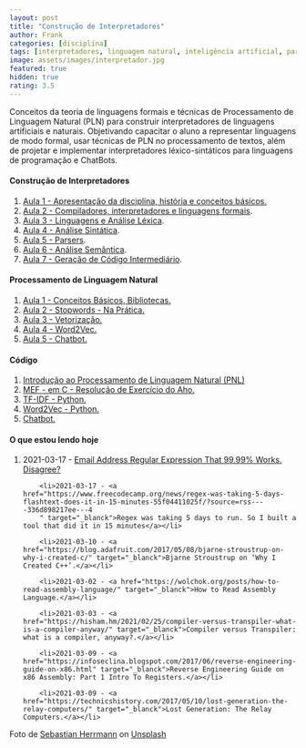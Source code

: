 ```yaml
---
layout: post
title: "Construção de Interpretadores"
author: Frank
categories: [disciplina]
tags: [interpretadores, linguagem natural, inteligência artificial, parsers]
image: assets/images/interpretador.jpg
featured: true
hidden: true
rating: 3.5
---
```


Conceitos da teoria de linguagens formais e técnicas de Processamento de Linguagem Natural (PLN) para construir interpretadores de linguagens artificiais e naturais. Objetivando capacitar o aluno a representar linguagens de modo formal, usar técnicas de PLN no processamento de textos, além de projetar e implementar interpretadores léxico-sintáticos para linguagens de programação e ChatBots.

<h4>Construção de Interpretadores</h4>
 
 <ol>
 <li><a href="https://frankalcantara.com/Aulas/Interpretadores/out/Aula1.html#/" target="_blanck">Aula 1 - Apresentação da disciplina, história e conceitos básicos.</a></li>
  
 <li><a href="https://frankalcantara.com/Aulas/Interpretadores/out/Aula2.html#/" target="_blanck">Aula 2 - Compiladores, interpretadores e linguagens formais</a>.</li>

<li><a href="https://frankalcantara.com/Aulas/Interpretadores/out/Aula3.html#/" target="_blanck">Aula 3 - Linguagens e Análise Léxica</a>.</li>

<li><a href="https://frankalcantara.com/Aulas/Interpretadores/out/Aula4.html#/" target="_blanck">Aula 4 - Análise Sintática</a>.</li> 
<li><a href="https://frankalcantara.com/Aulas/Interpretadores/out/Aula5.html#/" target="_blanck">Aula 5 - Parsers</a>.</li> 
<li><a href="https://frankalcantara.com/Aulas/Interpretadores/out/Aula7.html#/" target="_blanck">Aula 6 - Análise Semântica</a>.</li> 
<li><a href="https://frankalcantara.com/Aulas/Interpretadores/out/Aula8.html#/" target="_blanck">Aula 7 - Geração de Código Intermediário</a>.</li> 
 
 </ol>

<h4>Processamento de Linguagem Natural</h4>

<ol>
<li><a href="https://frankalcantara.com/Aulas/Nlp/out/Aula1.html#/" target="_blank">Aula 1 - Conceitos Básicos, Bibliotecas.</a></li>

<li><a href="https://frankalcantara.com/Aulas/Nlp/out/Aula2.html#/" target="_blank">Aula 2 - Stopwords - Na Prática.</a></li>

<li><a href="https://frankalcantara.com/Aulas/Nlp/out/Aula3.html#/" target="_blank">Aula 3 - Vetorização.</a></li>

<li><a href="https://frankalcantara.com/Aulas/Nlp/out/Aula4.html#/" target="_blank">Aula 4 - Word2Vec.</a></li>

<li><a href="https://frankalcantara.com/Aulas/Nlp/out/Aula5.html#/" target="_blank">Aula 5 - Chatbot.</a></li>
        
</ol>

<h4>Código</h4>
<ol>
<li><a href="https://colab.research.google.com/drive/1E0XYyhNYAppdIkQ1cKHwClHGBKaB88bf" target="_blank">Introdução ao Processamento de Linguagem Natural (PNL) </a></li>

<li><a href="https://github.com/frankalcantara/Aulas/blob/master/Interpretadores/code/operadoresAho.cpp" target="_blank">MEF - em C - Resolução de Exercício do Aho.</a></li>

<li><a href="https://colab.research.google.com/drive/1v5gBCUEnXY-qOVp8a48PBVr1tHveuQOY" target="_blank">TF-IDF - Python.</a></li>

<li><a href="https://colab.research.google.com/drive/1PyfwCcXXqwOIcnIwWssZDPydkrMmY1Cs" target="_blank">Word2Vec - Python.</a></li>

<li><a href="https://colab.research.google.com/drive/1BN-EqfuBzv8dTWyO6uIGyO6lTzTwru4I" target="_blank"> Chatbot.</a></li>
</ol>

<h4>O que estou lendo hoje</h4>
<ol>
        <li>2021-03-17 - <a href="https://emailregex.com/" target="_blanck">Email Address Regular Expression That 99.99% Works. Disagree?</a></li>
        
        <li>2021-03-17 - <a href="https://www.freecodecamp.org/news/regex-was-taking-5-days-flashtext-does-it-in-15-minutes-55f04411025f/?source=rss----336d898217ee---4
        " target="_blanck">Regex was taking 5 days to run. So I built a tool that did it in 15 minutes</a></li>

        <li>2021-03-10 - <a href="https://blog.adafruit.com/2017/05/08/bjarne-stroustrup-on-why-i-created-c/" target="_blanck">Bjarne Stroustrup on ‘Why I Created C++’.</a></li>

        <li>2021-03-02 - <a href="https://wolchok.org/posts/how-to-read-assembly-language/" target="_blanck">How to Read Assembly Language.</a></li>

        <li>2021-03-03 - <a href="https://hisham.hm/2021/02/25/compiler-versus-transpiler-what-is-a-compiler-anyway/" target="_blanck">Compiler versus Transpiler: what is a compiler, anyway?.</a></li>

        <li>2021-03-09 - <a href="https://infoseclina.blogspot.com/2017/06/reverse-engineering-guide-on-x86.html" target="_blanck">Reverse Engineering Guide on x86 Assembly: Part 1 Intro To Registers.</a></li>

        <li>2021-03-09 - <a href="https://technicshistory.com/2017/05/10/lost-generation-the-relay-computers/" target="_blanck">Lost Generation: The Relay Computers.</a></li>

</ol>

<span>Foto de <a href="https://unsplash.com/@officestock?utm_source=unsplash&amp;utm_medium=referral&amp;utm_content=creditCopyText">Sebastian Herrmann</a> on <a href="https://unsplash.com/s/photos/computer?utm_source=unsplash&amp;utm_medium=referral&amp;utm_content=creditCopyText">Unsplash</a></span>
